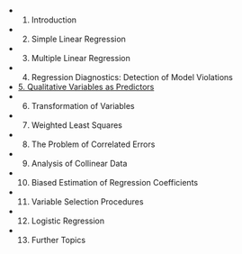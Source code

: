 * 1. Introduction 
* 2. Simple Linear Regression 
* 3. Multiple Linear Regression 
* 4. Regression Diagnostics: Detection of Model Violations 
* [5. Qualitative Variables as Predictors](ch05.md)
* 6. Transformation of Variables 
* 7. Weighted Least Squares 
* 8. The Problem of Correlated Errors 
* 9. Analysis of Collinear Data 
* 10. Biased Estimation of Regression Coefficients 
* 11. Variable Selection Procedures 
* 12. Logistic Regression 
* 13. Further Topics
